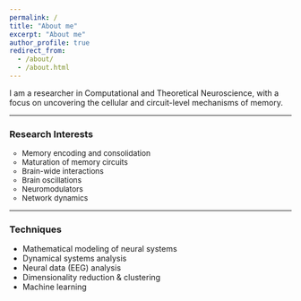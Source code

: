 ```yaml
---
permalink: /
title: "About me"
excerpt: "About me"
author_profile: true
redirect_from: 
  - /about/
  - /about.html
---
```


I am a researcher in Computational and Theoretical Neuroscience, with a focus on uncovering the cellular and circuit-level mechanisms of memory.  

---

### Research Interests 
<ul style="list-style-type: circle; font-size:0.95em;">
  <li>Memory encoding and consolidation</li>
  <li>Maturation of memory circuits</li>
  <li>Brain-wide interactions</li>
  <li>Brain oscillations</li>
  <li>Neuromodulators</li>
  <li>Network dynamics</li>
</ul> 

---

### Techniques
- Mathematical modeling of neural systems  
- Dynamical systems analysis  
- Neural data (EEG) analysis  
- Dimensionality reduction & clustering  
- Machine learning  
 
  

